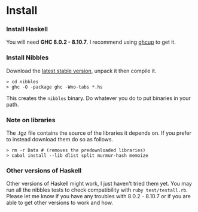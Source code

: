 # Install

### Install Haskell
You will need **GHC 8.0.2 - 8.10.7**. I recommend using [ghcup](https://www.haskell.org/ghcup/) to get it.

### Install Nibbles
Download the [latest stable version](https://nibbles.golf/nibbles-latest.tgz), unpack it then compile it.

	> cd nibbles
	> ghc -O -package ghc -Wno-tabs *.hs

This creates the `nibbles` binary. Do whatever you do to put binaries in your path.

### Note on libraries

The .tgz file contains the source of the libraries it depends on. If you prefer to instead download them do so as follows.

	> rm -r Data # (removes the predownloaded libraries)
	> cabal install --lib dlist split murmur-hash memoize


### Other versions of Haskell

Other versions of Haskell might work, I just haven't tried them yet. You may run all the nibbles tests to check compatibility with `ruby test/testall.rb`. Please let me know if you have any troubles with 8.0.2 - 8.10.7 or if you are able to get other versions to work and how.
